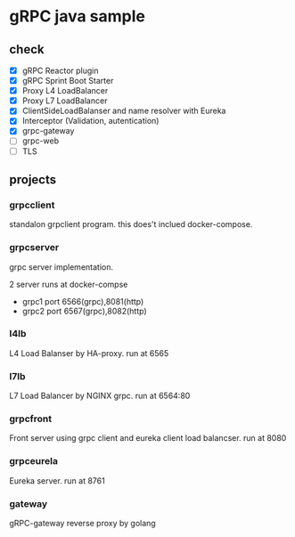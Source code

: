 # gRPC java sample

## check

- [x] gRPC Reactor plugin
- [x] gRPC Sprint Boot Starter
- [x] Proxy L4 LoadBalancer
- [x] Proxy L7 LoadBalancer
- [x] ClientSideLoadBalanser and name resolver with Eureka
- [x] Interceptor (Validation, autentication)
- [x] grpc-gateway
- [ ] grpc-web
- [ ] TLS

## projects

### grpcclient

standalon grpclient program.
this does't inclued docker-compose.

### grpcserver

grpc server implementation.

2 server runs at docker-compse
+ grpc1 port 6566(grpc),8081(http)
+ grpc2 port 6567(grpc),8082(http)

### l4lb

L4 Load Balanser by HA-proxy. run at 6565

### l7lb

L7 Load Balancer by NGINX grpc. run at 6564:80

### grpcfront

Front server using grpc client and eureka client load balancser. run at 8080

### grpceurela

Eureka server. run at 8761

### gateway

gRPC-gateway reverse proxy by golang